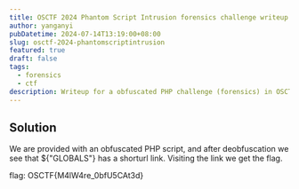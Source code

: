 ```yaml
---
title: OSCTF 2024 Phantom Script Intrusion forensics challenge writeup
author: yanganyi
pubDatetime: 2024-07-14T13:19:00+08:00
slug: osctf-2024-phantomscriptintrusion
featured: true
draft: false
tags:
  - forensics
  - ctf
description: Writeup for a obfuscated PHP challenge (forensics) in OSCTF 2024
---
```



## Solution

We are provided with an obfuscated PHP script, and after deobfuscation we see that ${"GLOBALS"} has a shorturl link. Visiting the link we get the flag.

flag: OSCTF{M4lW4re_0bfU5CAt3d}